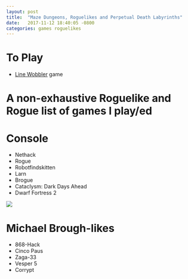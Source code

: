```yaml
---
layout: post
title:  "Maze Dungeons, Roguelikes and Perpetual Death Labyrinths"
date:   2017-11-12 18:40:05 -0800
categories: games roguelikes
---
```


# To Play
* [Line Wobbler](http://aipanic.com/projects/wobbler) game

# A non-exhaustive Roguelike and Rogue list of games I play/ed

# Console

* Nethack
* Rogue
* Robotfindskitten
* Larn
* Brogue
* Cataclysm: Dark Days Ahead
* Dwarf Fortress 2

![](http://www.cavesofqud.com/img/barathrums-study.png)

# Michael Brough-likes

* 868-Hack
* Cinco Paus
* Zaga-33
* Vesper 5
* Corrypt
